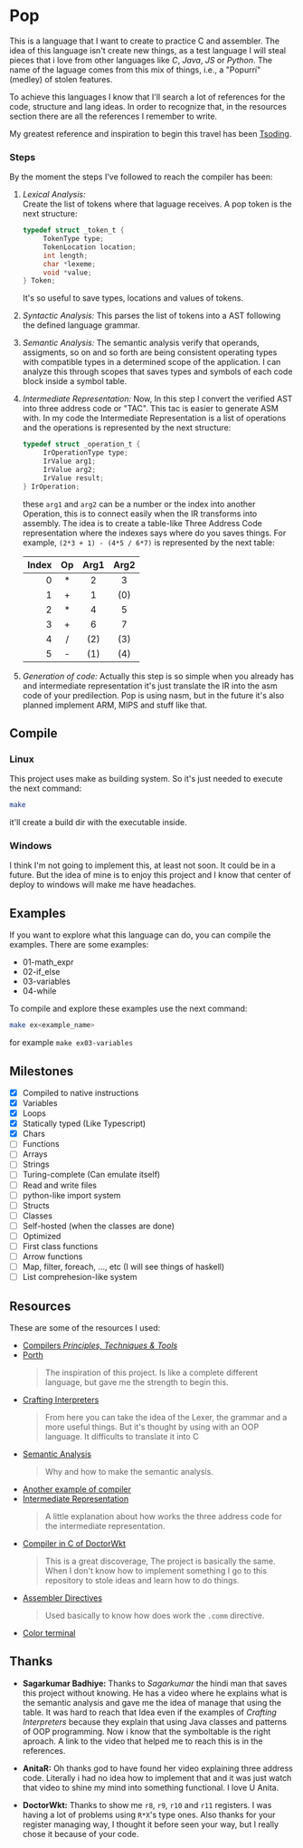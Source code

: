 # Pop

This is a language that I want to create to practice C and assembler.
The idea of this language isn't create new things, as a test language
I will steal pieces that i love from other languages like _C_, _Java_, _JS_ or _Python_.
The name of the laguage comes from this mix of things, i.e., a "Popurrí" (medley) of stolen features.

To achieve this languages I know that I'll search a lot of references for the code, structure and lang ideas. In order to recognize that, in the resources section there are all the references I remember to write.

My greatest reference and inspiration to begin this travel has been [Tsoding](https://www.youtube.com/@TsodingDaily).

### Steps

By the moment the steps I've followed to reach the compiler has been:

1. _Lexical Analysis:_  
    Create the list of tokens where that laguage receives. A pop token is the next structure:

   ```C
   typedef struct _token_t {
        TokenType type;
        TokenLocation location;
        int length;
        char *lexeme;
        void *value;
   } Token;
   ```

   It's so useful to save types, locations and values of tokens.

2. _Syntactic Analysis:_
   This parses the list of tokens into a AST following the defined language grammar.

3. _Semantic Analysis:_
   The semantic analysis verify that operands, assigments, so on and so forth
   are being consistent operating types with compatible types in a determined scope of the application.
   I can analyze this through scopes that saves types and symbols of each code block inside a symbol table.

4. _Intermediate Representation:_
   Now, In this step I convert the verified AST into three address code or "TAC". This tac is easier to generate ASM with.
   In my code the Intermediate Representation is a list of operations and the operations is represented by the next structure:

   ```C
   typedef struct _operation_t {
        IrOperationType type;
        IrValue arg1;
        IrValue arg2;
        IrValue result;
   } IrOperation;
   ```

   these `arg1` and `arg2` can be a number or the index into another Operation, this is to connect easily when the IR transforms into assembly.
   The idea is to create a table-like Three Address Code representation where the indexes says where do you saves things.
   For example, `(2*3 + 1) - (4*5 / 6*7)` is represented by the next table:

   | Index | Op  | Arg1 | Arg2 |
   | ----: | :-: | :--: | :--: |
   |     0 | \*  |  2   |  3   |
   |     1 |  +  |  1   | (0)  |
   |     2 | \*  |  4   |  5   |
   |     3 |  +  |  6   |  7   |
   |     4 |  /  | (2)  | (3)  |
   |     5 |  -  | (1)  | (4)  |

5. _Generation of code:_
   Actually this step is so simple when you already has and intermediate representation it's just translate the IR into the asm code of your predilection.
   Pop is using nasm, but in the future it's also planned implement ARM, MIPS and stuff like that.

## Compile

### Linux

This project uses make as building system.
So it's just needed to execute the next command:

```sh
make
```

it'll create a build dir with the executable inside.

### Windows

I think I'm not going to implement this, at least not soon.
It could be in a future. But the idea of mine is to enjoy this project
and I know that center of deploy to windows will make me have headaches.

## Examples

If you want to explore what this language can do, you can compile the examples.
There are some examples:

- 01-math_expr
- 02-if_else
- 03-variables
- 04-while

To compile and explore these examples use the next command:

```bash
make ex<example_name>
```

for example `make ex03-variables`

## Milestones

- [x] Compiled to native instructions
- [x] Variables
- [x] Loops
- [x] Statically typed (Like Typescript)
- [x] Chars
- [ ] Functions
- [ ] Arrays
- [ ] Strings
- [ ] Turing-complete (Can emulate itself)
- [ ] Read and write files
- [ ] python-like import system
- [ ] Structs
- [ ] Classes
- [ ] Self-hosted (when the classes are done)
- [ ] Optimized
- [ ] First class functions
- [ ] Arrow functions
- [ ] Map, filter, foreach, ..., etc (I will see things of haskell)
- [ ] List comprehesion-like system

## Resources

These are some of the resources I used:

- [Compilers _Principles, Techniques & Tools_](https://en.wikipedia.org/wiki/Compilers:_Principles,_Techniques,_and_Tools)
- [Porth](https://gitlab.com/tsoding/porth)
  > The inspiration of this project. Is like a complete different language, but gave me the strength to begin this.
- [Crafting Interpreters](https://craftinginterpreters.com/)
  > From here you can take the idea of the Lexer, the grammar and a more useful things. But it's thought by using with an OOP language. It difficults to translate it into C
- [Semantic Analysis](https://www.youtube.com/watch?v=cC8YRnDGMwI&ab_channel=Dr.SagarkumarBadhiye)
  > Why and how to make the semantic analysis.
- [Another example of compiler](https://www.youtube.com/watch?v=-4RmhDy0A2s&list=PLRnI_2_ZWhtA_ZAzEa8uJF8wgGF0HjjEz&ab_channel=CobbCoding)
- [Intermediate Representation](https://www.youtube.com/watch?v=u2qLQep_Wzw&ab_channel=AnitaR)
  > A little explanation about how works the three address code for the intermediate representation.
- [Compiler in C of DoctorWkt](https://github.com/DoctorWkt/acwj)
  > This is a great discoverage, The project is basically the same. When I don't know how to implement something I go to this repository to stole ideas and learn how to do things.
- [Assembler Directives](https://docs.oracle.com/cd/E19253-01/817-5477/eoiyg/index.html)
  > Used basically to know how does work the `.comm` directive.
- [Color terminal](https://askubuntu.com/questions/558280/changing-colour-of-text-and-background-of-terminal)

## Thanks

- **Sagarkumar Badhiye:**
  Thanks to _Sagarkumar_ the hindi man that saves this project without knowing.
  He has a video where he explains what is the semantic analysis and gave me the idea of manage that using the table.
  It was hard to reach that Idea even if the examples of _Crafting Interpreters_
  because they explain that using Java classes and patterns of OOP programming.
  Now i know that the symboltable is the right aproach. A link to the video that helped me to reach this is in the references.

- **AnitaR:**
  Oh thanks god to have found her video explaining three address code. Literally i had no idea how to implement that and
  it was just watch that video to shine my mind into something functional. I love U Anita.

- **DoctorWkt:** Thanks to show me `r8`, `r9`, `r10` and `r11` registers. I was having a lot of problems using `R*X`'s type ones.
  Also thanks for your register managing way, I thought it before seen your way, but I really chose it because of your code.
